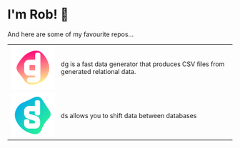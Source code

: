 # I'm Rob! 👋

And here are some of my favourite repos...

<table style="border-collapse: collapse;">
   <tbody>
      <tr>
         <td>
            <a href="https://github.com/codingconcepts/dg">
            <img src="https://github.com/codingconcepts/dg/blob/main/assets/cover.png" alt="drawing" width="150"/>
            </a>
         </td>
         <td>dg is a fast data generator that produces CSV files from generated relational data.</td>
      </tr>
      <tr>
         <td>
            <a href="https://github.com/codingconcepts/ds">
            <img src="https://github.com/codingconcepts/ds/blob/main/assets/cover.png" alt="drawing" width="150"/>
            </a>
         </td>
         <td>ds allows you to shift data between databases</td>
      </tr>
   </tbody>
</table>
